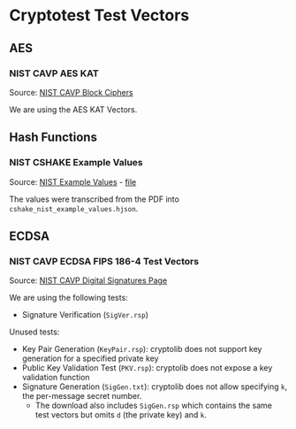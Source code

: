 # Cryptotest Test Vectors

## AES

### NIST CAVP AES KAT

Source: [NIST CAVP Block Ciphers](https://csrc.nist.gov/Projects/Cryptographic-Algorithm-Validation-Program/Block-Ciphers#AES)

We are using the AES KAT Vectors.

## Hash Functions

### NIST CSHAKE Example Values

Source: [NIST Example Values](https://csrc.nist.gov/projects/cryptographic-standards-and-guidelines/example-values) - [file](https://csrc.nist.gov/CSRC/media/Projects/Cryptographic-Standards-and-Guidelines/documents/examples/cSHAKE_samples.pdf)

The values were transcribed from the PDF into `cshake_nist_example_values.hjson`.

## ECDSA

### NIST CAVP ECDSA FIPS 186-4 Test Vectors

Source: [NIST CAVP Digital Signatures Page](https://csrc.nist.gov/Projects/cryptographic-algorithm-validation-program/digital-signatures)

We are using the following tests:

- Signature Verification (`SigVer.rsp`)

Unused tests:

- Key Pair Generation (`KeyPair.rsp`): cryptolib does not support key generation for a specified private key
- Public Key Validation Test (`PKV.rsp`): cryptolib does not expose a key validation function
- Signature Generation (`SigGen.txt`): cryptolib does not allow specifying `k`, the per-message secret number.
    - The download also includes `SigGen.rsp` which contains the same test vectors but omits `d` (the private key) and `k`.
